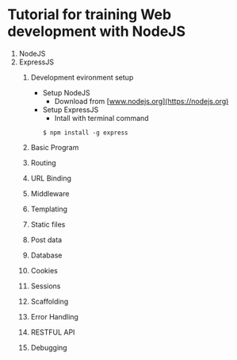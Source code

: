 # Tutorial for training Web development with NodeJS #

1. NodeJS
2. ExpressJS
    1. Development evironment setup
        * Setup NodeJS
            * Download from [www.nodejs.org](https://nodejs.org)
        * Setup ExpressJS
            * Intall with terminal command
            ```shell
            $ npm install -g express
            ```
            
    2. Basic Program
    3. Routing
    4. URL Binding
    5. Middleware
    6. Templating
    7. Static files
    8. Post data
    9. Database
    10. Cookies
    11. Sessions
    12. Scaffolding
    13. Error Handling
    14. RESTFUL API
    15. Debugging